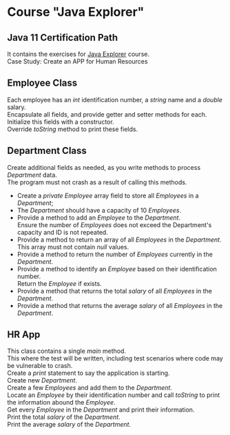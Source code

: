 # Course "Java Explorer"
## Java 11 Certification Path
It contains the exercises for <a href="https://github.com/stars/edsonmomm/lists/java-certification" target="_blank">Java Explorer</a> course.<br>
Case Study: Create an APP for Human Resources

## Employee Class
Each employee has an *int* identification number, a *string* name and a *double* salary.<br>
Encapsulate all fields, and provide getter and setter methods for each.<br>
Initialize this fields with a constructor.<br>
Override *toString* method to print these fields.

## Department Class
Create additional fields as needed, as you write methods to process *Department* data.<br>
The program must not crash as a result of calling this methods.
- Create a *private Employee* array field to store all *Employees* in a *Department*;
- The *Department* should have a capacity of 10 *Employees*.
- Provide a method to add an *Employee* to the *Department*.<br>Ensure the number of *Employees* does not exceed the Department's capacity and ID is not repeated.
- Provide a method to return an array of all *Employees* in the *Department*. This array must not contain *null* values.
- Provide a method to return the number of *Employees* currently in the *Department*.
- Provide a method to identify an *Employee* based on their identification number. <br>Return the *Employee* if exists.
- Provide a method that returns the total *salary* of all *Employees* in the *Department*.
- Provide a method that returns the average *salary* of all *Employees* in the *Department*.

## HR App
This class contains a single *main* method.<br>
This where the test will be written, including test scenarios where code may be vulnerable to crash.<br>
Create a *print* statement to say the application is starting.<br>
Create new *Department*.<br>
Create a few *Employees* and add them to the *Department*.<br>
Locate an *Employee* by their identification number and call *toString* to print the information abound the *Employee*.<br>
Get every *Employee* in the *Department* and print their information.<br>
Print the total *salary* of the *Department*.<br>
Print the average *salary* of the *Department*.<br>